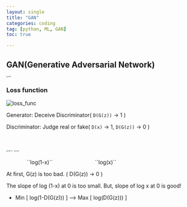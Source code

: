 ```yaml
---
layout: single
title: "GAN"
categories: coding
tag: [python, ML, GAN]
toc: true

---
```


## GAN(Generative Adversarial Network)

<img src="../../images/2023-02-22-1/GAN.png" alt="GAN" style="zoom:25%;" />

### Loss function

![loss_func](../../images/2023-02-22-1/loss_func.png)

Generator: Deceive Discriminator( ``D(G(z))`` -> 1 )

Discriminator: Judge real or fake( ``D(x)`` -> 1, ``D(G(z))`` -> 0 )  

​                 				

<p>
  <img src="../../images/2023-02-22-1/log(1-x).png" align="center" alt="log(1-x)" style="zoom:25%;" />
  <img src="../../images/2023-02-22-1/log(x).png" align="center" alt="log(x)" style="zoom:25%;" />  
</p>
​                          ``log(1-x)``              &#160;&#160;&#160;&#160;	``log(x)``

At first, G(z) is too bad. ( D(G(z)) -> 0 )

The slope of log (1-x) at 0 is too small. But, slope of log x at 0 is good!

-  Min [ log(1-D(G(z))) ] --> Max [ log(D(G(z))) ]



